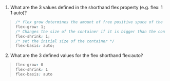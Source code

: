 1. What are the 3 values defined in the shorthand flex property (e.g. flex: 1 1 auto)?
> ```css
> /* flex grow determines the amount of free positive space of the container */
> flex-grow: 1;
> /* Changes the size of the container if it is bigger than the content*/
> flex-shrink: 1;
> /* set the initial size of the container */
> flex-basis: auto;
> ```
2. What are the 3 defined values for the flex shorthand flex:auto?
> ```css
> flex-grow: 0
> flex-shrink: 1
> flex-basis: auto
> ```
